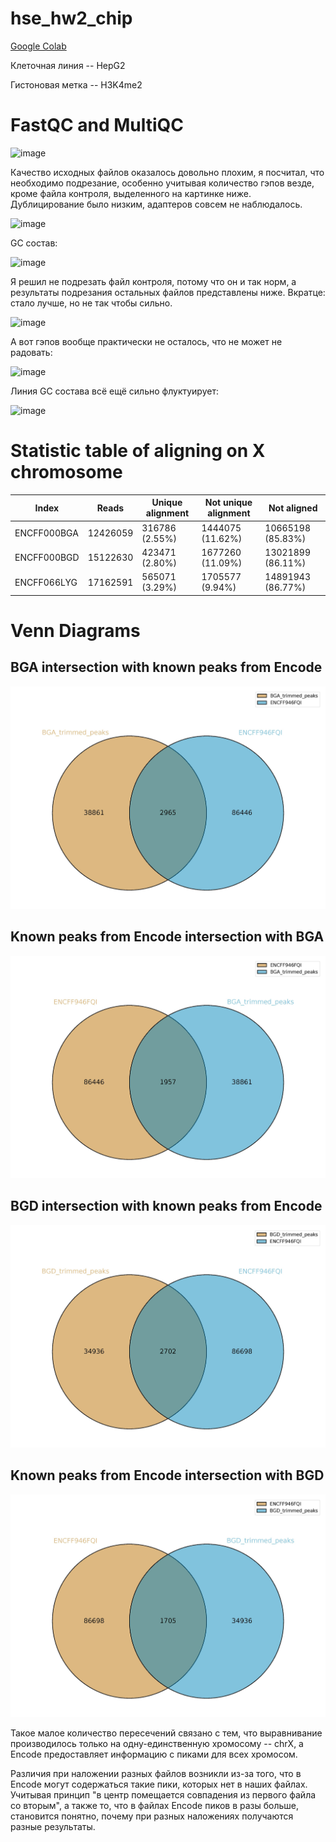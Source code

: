 # hse_hw2_chip

[Google Colab](https://colab.research.google.com/drive/1qnH61N7iZLgjByzsEnZLekWRmTcurRh_?usp=sharing)

Клеточная линия -- HepG2

Гистоновая метка -- H3K4me2

# FastQC and MultiQC

![image](https://user-images.githubusercontent.com/86663451/157294935-c0cc2cde-19ec-40cc-b512-0780068171ed.png)

Качество исходных файлов оказалось довольно плохим, я посчитал, что необходимо подрезание, особенно учитывая количество гэпов везде, кроме файла контроля, выделенного на картинке ниже. Дублицирование было низким, адаптеров совсем не наблюдалось.

![image](https://user-images.githubusercontent.com/86663451/157295005-600767c7-0b8f-45df-bd4c-3d50d1033d05.png)

GC состав:

![image](https://user-images.githubusercontent.com/86663451/157296398-d4f6977d-fa9d-44f4-b695-d9a9e7b94e91.png)


Я решил не подрезать файл контроля, потому что он и так норм, а результаты подрезания остальных файлов представлены ниже. Вкратце: стало лучше, но не так чтобы сильно.

![image](https://user-images.githubusercontent.com/86663451/157295750-328b0827-e74a-4640-abcf-64277312693c.png)

А вот гэпов вообще практически не осталось, что не может не радовать:

![image](https://user-images.githubusercontent.com/86663451/157295883-02c91ad3-9308-4f09-a53e-050540048067.png)

Линия GC состава всё ещё сильно флуктуирует:

![image](https://user-images.githubusercontent.com/86663451/157296537-9c267481-8ecc-4833-8ed7-5c68565e41e3.png)

# Statistic table of aligning on X chromosome

|Index|Reads|Unique alignment|Not unique alignment|Not aligned|
|---|---|---|---|---|
| ENCFF000BGA | 12426059 | 316786 (2.55%) | 1444075 (11.62%) | 10665198 (85.83%) |
| ENCFF000BGD | 15122630 | 423471 (2.80%) | 1677260 (11.09%) | 13021899 (86.11%) |
| ENCFF066LYG | 17162591 | 565071 (3.29%) | 1705577 (9.94%) | 14891943 (86.77%) |


# Venn Diagrams
## BGA intersection with known peaks from Encode
![image](Venn%20Diagrams/BGA1.jpg)

## Known peaks from Encode intersection with BGA
![image](Venn%20Diagrams/BGA2.jpg)

## BGD intersection with known peaks from Encode
![image](Venn%20Diagrams/BGD1.jpg)

## Known peaks from Encode intersection with BGD
![image](Venn%20Diagrams/BGD2.jpg)

Такое малое количество пересечений связано с тем, что выравнивание производилось только на одну-единственную хромосому -- chrX, а Encode предоставляет информацию с пиками для всех хромосом. 

Различия при наложении разных файлов возникли из-за того, что в Encode могут содержаться такие пики, которых нет в наших файлах. Учитывая принцип "в центр помещается совпадения из первого файла со вторым", а также то, что в файлах Encode пиков в разы больше, становится понятно, почему при разных наложениях получаются разные результаты.
